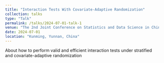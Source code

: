```yaml
---
title: "Interaction Tests With Covariate-Adaptive Randomization"
collection: talks
type: "Talk"
permalink: /talks/2024-07-01-talk-1
venue: "The 2nd Joint Conference on Statistics and Data Science in China (2024 JCSDS)"
date: 2024-07-01
location: "Kunming, Yunnan, China"
---
```


About how to perform valid and efficient interaction tests under stratified and covariate-adaptive randomization
